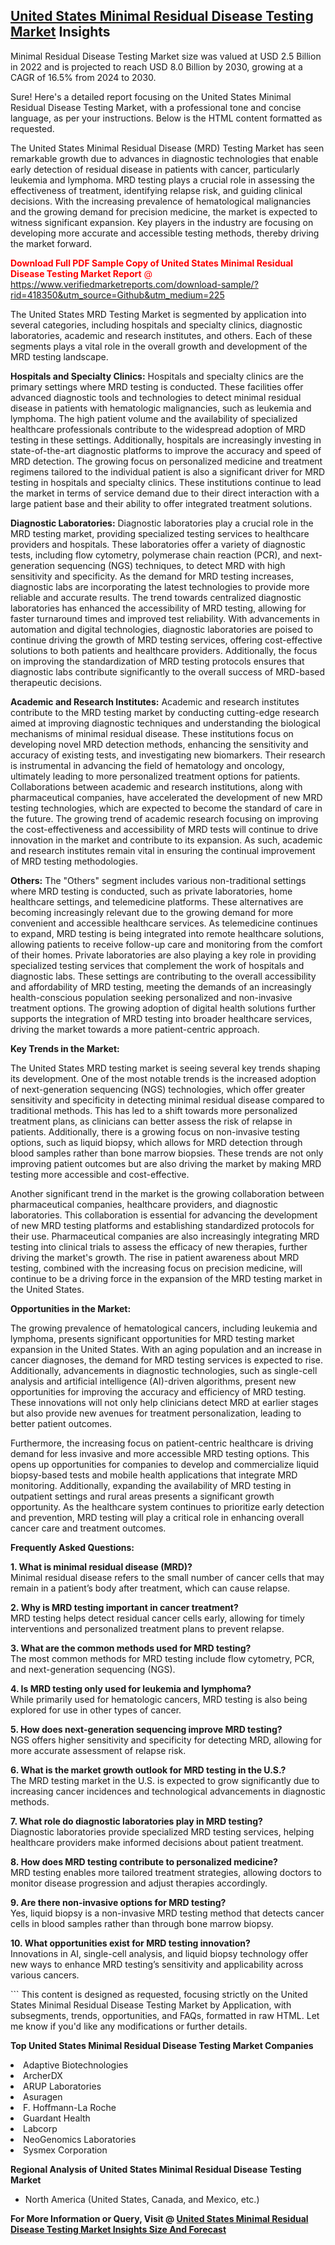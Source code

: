 <h2><a href="https://www.verifiedmarketreports.com/download-sample/?rid=418350&amp;utm_source=Github&amp;utm_medium=225" target="_blank">United States Minimal Residual Disease Testing Market</a> Insights</h2><p>Minimal Residual Disease Testing Market size was valued at USD 2.5 Billion in 2022 and is projected to reach USD 8.0 Billion by 2030, growing at a CAGR of 16.5% from 2024 to 2030.</p><p>Sure! Here's a detailed report focusing on the United States Minimal Residual Disease Testing Market, with a professional tone and concise language, as per your instructions. Below is the HTML content formatted as requested. <p>The United States Minimal Residual Disease (MRD) Testing Market has seen remarkable growth due to advances in diagnostic technologies that enable early detection of residual disease in patients with cancer, particularly leukemia and lymphoma. MRD testing plays a crucial role in assessing the effectiveness of treatment, identifying relapse risk, and guiding clinical decisions. With the increasing prevalence of hematological malignancies and the growing demand for precision medicine, the market is expected to witness significant expansion. Key players in the industry are focusing on developing more accurate and accessible testing methods, thereby driving the market forward. <p><span class=""><span style="color: #ff0000;"><strong>Download Full PDF Sample Copy of United States Minimal Residual Disease Testing Market Report</strong> @ </span><a href="https://www.verifiedmarketreports.com/download-sample/?rid=418350&amp;utm_source=Github&amp;utm_medium=225" target="_blank">https://www.verifiedmarketreports.com/download-sample/?rid=418350&amp;utm_source=Github&amp;utm_medium=225</a></span></p></p> <p>The United States MRD Testing Market is segmented by application into several categories, including hospitals and specialty clinics, diagnostic laboratories, academic and research institutes, and others. Each of these segments plays a vital role in the overall growth and development of the MRD testing landscape.</p> <p><strong>Hospitals and Specialty Clinics:</strong> Hospitals and specialty clinics are the primary settings where MRD testing is conducted. These facilities offer advanced diagnostic tools and technologies to detect minimal residual disease in patients with hematologic malignancies, such as leukemia and lymphoma. The high patient volume and the availability of specialized healthcare professionals contribute to the widespread adoption of MRD testing in these settings. Additionally, hospitals are increasingly investing in state-of-the-art diagnostic platforms to improve the accuracy and speed of MRD detection. The growing focus on personalized medicine and treatment regimens tailored to the individual patient is also a significant driver for MRD testing in hospitals and specialty clinics. These institutions continue to lead the market in terms of service demand due to their direct interaction with a large patient base and their ability to offer integrated treatment solutions.</p> <p><strong>Diagnostic Laboratories:</strong> Diagnostic laboratories play a crucial role in the MRD testing market, providing specialized testing services to healthcare providers and hospitals. These laboratories offer a variety of diagnostic tests, including flow cytometry, polymerase chain reaction (PCR), and next-generation sequencing (NGS) techniques, to detect MRD with high sensitivity and specificity. As the demand for MRD testing increases, diagnostic labs are incorporating the latest technologies to provide more reliable and accurate results. The trend towards centralized diagnostic laboratories has enhanced the accessibility of MRD testing, allowing for faster turnaround times and improved test reliability. With advancements in automation and digital technologies, diagnostic laboratories are poised to continue driving the growth of MRD testing services, offering cost-effective solutions to both patients and healthcare providers. Additionally, the focus on improving the standardization of MRD testing protocols ensures that diagnostic labs contribute significantly to the overall success of MRD-based therapeutic decisions.</p> <p><strong>Academic and Research Institutes:</strong> Academic and research institutes contribute to the MRD testing market by conducting cutting-edge research aimed at improving diagnostic techniques and understanding the biological mechanisms of minimal residual disease. These institutions focus on developing novel MRD detection methods, enhancing the sensitivity and accuracy of existing tests, and investigating new biomarkers. Their research is instrumental in advancing the field of hematology and oncology, ultimately leading to more personalized treatment options for patients. Collaborations between academic and research institutions, along with pharmaceutical companies, have accelerated the development of new MRD testing technologies, which are expected to become the standard of care in the future. The growing trend of academic research focusing on improving the cost-effectiveness and accessibility of MRD tests will continue to drive innovation in the market and contribute to its expansion. As such, academic and research institutes remain vital in ensuring the continual improvement of MRD testing methodologies.</p> <p><strong>Others:</strong> The "Others" segment includes various non-traditional settings where MRD testing is conducted, such as private laboratories, home healthcare settings, and telemedicine platforms. These alternatives are becoming increasingly relevant due to the growing demand for more convenient and accessible healthcare services. As telemedicine continues to expand, MRD testing is being integrated into remote healthcare solutions, allowing patients to receive follow-up care and monitoring from the comfort of their homes. Private laboratories are also playing a key role in providing specialized testing services that complement the work of hospitals and diagnostic labs. These settings are contributing to the overall accessibility and affordability of MRD testing, meeting the demands of an increasingly health-conscious population seeking personalized and non-invasive treatment options. The growing adoption of digital health solutions further supports the integration of MRD testing into broader healthcare services, driving the market towards a more patient-centric approach.</p> <p><strong>Key Trends in the Market:</strong></p> <p>The United States MRD testing market is seeing several key trends shaping its development. One of the most notable trends is the increased adoption of next-generation sequencing (NGS) technologies, which offer greater sensitivity and specificity in detecting minimal residual disease compared to traditional methods. This has led to a shift towards more personalized treatment plans, as clinicians can better assess the risk of relapse in patients. Additionally, there is a growing focus on non-invasive testing options, such as liquid biopsy, which allows for MRD detection through blood samples rather than bone marrow biopsies. These trends are not only improving patient outcomes but are also driving the market by making MRD testing more accessible and cost-effective.</p> <p>Another significant trend in the market is the growing collaboration between pharmaceutical companies, healthcare providers, and diagnostic laboratories. This collaboration is essential for advancing the development of new MRD testing platforms and establishing standardized protocols for their use. Pharmaceutical companies are also increasingly integrating MRD testing into clinical trials to assess the efficacy of new therapies, further driving the market's growth. The rise in patient awareness about MRD testing, combined with the increasing focus on precision medicine, will continue to be a driving force in the expansion of the MRD testing market in the United States.</p> <p><strong>Opportunities in the Market:</strong></p> <p>The growing prevalence of hematological cancers, including leukemia and lymphoma, presents significant opportunities for MRD testing market expansion in the United States. With an aging population and an increase in cancer diagnoses, the demand for MRD testing services is expected to rise. Additionally, advancements in diagnostic technologies, such as single-cell analysis and artificial intelligence (AI)-driven algorithms, present new opportunities for improving the accuracy and efficiency of MRD testing. These innovations will not only help clinicians detect MRD at earlier stages but also provide new avenues for treatment personalization, leading to better patient outcomes.</p> <p>Furthermore, the increasing focus on patient-centric healthcare is driving demand for less invasive and more accessible MRD testing options. This opens up opportunities for companies to develop and commercialize liquid biopsy-based tests and mobile health applications that integrate MRD monitoring. Additionally, expanding the availability of MRD testing in outpatient settings and rural areas presents a significant growth opportunity. As the healthcare system continues to prioritize early detection and prevention, MRD testing will play a critical role in enhancing overall cancer care and treatment outcomes.</p> <p><strong>Frequently Asked Questions:</strong></p> <p><strong>1. What is minimal residual disease (MRD)?</strong><br>Minimal residual disease refers to the small number of cancer cells that may remain in a patient’s body after treatment, which can cause relapse. </p> <p><strong>2. Why is MRD testing important in cancer treatment?</strong><br>MRD testing helps detect residual cancer cells early, allowing for timely interventions and personalized treatment plans to prevent relapse.</p> <p><strong>3. What are the common methods used for MRD testing?</strong><br>The most common methods for MRD testing include flow cytometry, PCR, and next-generation sequencing (NGS). </p> <p><strong>4. Is MRD testing only used for leukemia and lymphoma?</strong><br>While primarily used for hematologic cancers, MRD testing is also being explored for use in other types of cancer. </p> <p><strong>5. How does next-generation sequencing improve MRD testing?</strong><br>NGS offers higher sensitivity and specificity for detecting MRD, allowing for more accurate assessment of relapse risk. </p> <p><strong>6. What is the market growth outlook for MRD testing in the U.S.?</strong><br>The MRD testing market in the U.S. is expected to grow significantly due to increasing cancer incidences and technological advancements in diagnostic methods. </p> <p><strong>7. What role do diagnostic laboratories play in MRD testing?</strong><br>Diagnostic laboratories provide specialized MRD testing services, helping healthcare providers make informed decisions about patient treatment. </p> <p><strong>8. How does MRD testing contribute to personalized medicine?</strong><br>MRD testing enables more tailored treatment strategies, allowing doctors to monitor disease progression and adjust therapies accordingly. </p> <p><strong>9. Are there non-invasive options for MRD testing?</strong><br>Yes, liquid biopsy is a non-invasive MRD testing method that detects cancer cells in blood samples rather than through bone marrow biopsy. </p> <p><strong>10. What opportunities exist for MRD testing innovation?</strong><br>Innovations in AI, single-cell analysis, and liquid biopsy technology offer new ways to enhance MRD testing’s sensitivity and applicability across various cancers. </p> ``` This content is designed as requested, focusing strictly on the United States Minimal Residual Disease Testing Market by Application, with subsegments, trends, opportunities, and FAQs, formatted in raw HTML. Let me know if you'd like any modifications or further details.</p><p><strong>Top United States Minimal Residual Disease Testing Market Companies</strong></p><div data-test-id=""><p><li>Adaptive Biotechnologies</li><li> ArcherDX</li><li> ARUP Laboratories</li><li> Asuragen</li><li> F. Hoffmann-La Roche</li><li> Guardant Health</li><li> Labcorp</li><li> NeoGenomics Laboratories</li><li> Sysmex Corporation</li></p><div><strong>Regional Analysis of&nbsp;United States Minimal Residual Disease Testing Market</strong></div><ul><li dir="ltr"><p dir="ltr">North America&nbsp;(United States, Canada, and Mexico, etc.)</p></li></ul><p><strong>For More Information or Query, Visit @&nbsp;</strong><strong><a href="https://www.verifiedmarketreports.com/product/minimal-residual-disease-testing-market/?utm_source=Github&amp;utm_medium=225" target="_blank">United States Minimal Residual Disease Testing Market Insights Size And Forecast</a></strong></p></div>
